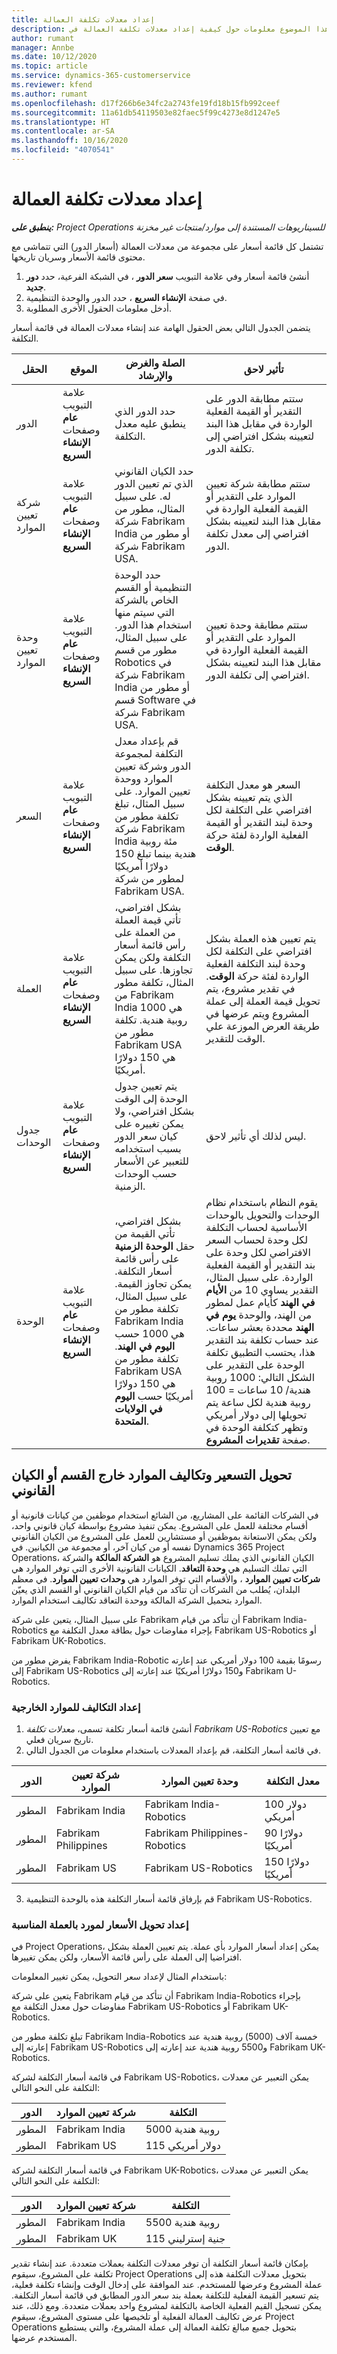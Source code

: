 ```yaml
---
title: إعداد معدلات تكلفة العمالة
description: يقدم هذا الموضوع معلومات حول كيفية إعداد معدلات تكلفة العمالة في Project Operations.
author: rumant
manager: Annbe
ms.date: 10/12/2020
ms.topic: article
ms.service: dynamics-365-customerservice
ms.reviewer: kfend
ms.author: rumant
ms.openlocfilehash: d17f266b6e34fc2a2743fe19fd18b15fb992ceef
ms.sourcegitcommit: 11a61db54119503e82faec5f99c4273e8d1247e5
ms.translationtype: HT
ms.contentlocale: ar-SA
ms.lasthandoff: 10/16/2020
ms.locfileid: "4070541"
---
```

# <a name="set-up-labor-cost-rates"></a>إعداد معدلات تكلفة العمالة

_**ينطبق على:** Project Operations للسيناريوهات المستندة إلى موارد/منتجات غير مخزنة‬_


تشتمل كل قائمة أسعار على مجموعة من معدلات العمالة (أسعار الدور) التي تتماشى مع محتوى قائمة الأسعار وسريان تاريخها.‬

1. أنشئ قائمة أسعار وفي علامة التبويب **سعر الدور** ، في الشبكة الفرعية، حدد **دور جديد**.
2. في صفحة **الإنشاء السريع** ، حدد الدور والوحدة التنظيمية.
3. أدخل معلومات الحقول الأخرى المطلوبة.

يتضمن الجدول التالي بعض الحقول الهامة عند إنشاء معدلات العمالة في قائمة أسعار التكلفة.

| الحقل | الموقع | الصلة والغرض والإرشاد | تأثير لاحق |
| --- | --- | --- | --- |
| الدور | علامة التبويب **عام** وصفحات **الإنشاء السريع** | حدد الدور الذي ينطبق عليه معدل التكلفة. | ستتم مطابقة الدور على التقدير أو القيمة الفعلية الواردة في مقابل هذا البند لتعيينه بشكل افتراضي إلى تكلفة الدور. |
| شركة تعيين الموارد‬ | علامة التبويب **عام** وصفحات **الإنشاء السريع** | حدد الكيان القانوني الذي تم تعيين الدور له. على سبيل المثال، مطور من شركة Fabrikam India أو مطور من شركة Fabrikam USA. | ستتم مطابقة شركة تعيين الموارد على التقدير أو القيمة الفعلية الواردة في مقابل هذا البند لتعيينه بشكل افتراضي إلى معدل تكلفة الدور. |
| وحدة تعيين الموارد | علامة التبويب **عام** وصفحات **الإنشاء السريع** | حدد الوحدة التنظيمية أو القسم الخاص بالشركة التي سيتم منها استخدام هذا الدور. على سبيل المثال، مطور من قسم Robotics في شركة Fabrikam India أو مطور من قسم Software في شركة Fabrikam USA. | ستتم مطابقة وحدة تعيين الموارد على التقدير أو القيمة الفعلية الواردة في مقابل هذا البند لتعيينه بشكل افتراضي إلى تكلفة الدور. |
| السعر | علامة التبويب **عام** وصفحات **الإنشاء السريع** | قم بإعداد معدل التكلفة لمجموعة الدور وشركة تعيين الموارد ووحدة تعيين الموارد. على سبيل المثال، تبلغ تكلفة مطور من شركة Fabrikam India مئة روبية هندية بينما تبلغ 150 دولارًا أمريكيًا لمطور من شركة Fabrikam USA. | السعر هو معدل التكلفة الذي يتم تعيينه بشكل افتراضي على التكلفة لكل وحدة لبند التقدير أو القيمة الفعلية الواردة لفئة حركة **الوقت**. |
| ‏‏العملة | علامة التبويب **عام** وصفحات **الإنشاء السريع** | بشكل افتراضي، تأتي قيمة العملة من العملة على رأس قائمة أسعار التكلفة ولكن يمكن تجاوزها. على سبيل المثال، تكلفة مطور من Fabrikam India هي 1000 روبية هندية. تكلفة مطور من Fabrikam USA هي 150 دولارًا أمريكيًا. | يتم تعيين هذه العملة بشكل افتراضي على التكلفة لكل وحدة لبند التكلفة الفعلية الواردة لفئة حركة **الوقت**. في تقدير مشروع، يتم تحويل قيمة العملة إلى عملة المشروع ويتم عرضها في طريقة العرض الموزعة علي الوقت للتقدير. |
| جدول الوحدات | علامة التبويب **عام** وصفحات **الإنشاء السريع** | يتم تعيين جدول الوحدة إلى الوقت بشكل افتراضي، ولا يمكن تغييره على كيان سعر الدور بسبب استخدامه للتعبير عن الأسعار حسب الوحدات الزمنية. | ليس لذلك أي تأثير لاحق. |
| الوحدة | علامة التبويب **عام** وصفحات **الإنشاء السريع** | بشكل افتراضي، تأتي القيمة من حقل **الوحدة الزمنية** على رأس قائمة أسعار التكلفة. يمكن تجاوز القيمة. على سبيل المثال، تكلفة مطور من Fabrikam India هي 1000 حسب **اليوم في الهند**. تكلفة مطور من Fabrikam USA هي 150 دولارًا أمريكيًا حسب **اليوم في الولايات المتحدة**. | يقوم النظام باستخدام نظام الوحدات والتحويل بالوحدات الأساسية لحساب التكلفة لكل وحدة لحساب السعر الافتراضي لكل وحدة على بند التقدير أو القيمة الفعلية الواردة. على سبيل المثال، التقدير يساوي 10 من **الأيام في الهند** كأيام عمل لمطور من الهند، والوحدة **يوم في الهند** محددة بعشر ساعات. عند حساب تكلفة بند التقدير هذا، يحتسب التطبيق تكلفة الوحدة على التقدير على الشكل التالي: 1000 روبية هندية/ 10 ساعات = 100 روبية هندية لكل ساعة يتم تحويلها إلى دولار أمريكي وتظهر كتكلفة الوحدة في صفحة **تقديرات المشروع**. |

## <a name="transfer-pricing-and-costs-for-resources-outside-of-your-division-or-legal-entity"></a>تحويل التسعير وتكاليف الموارد خارج القسم أو الكيان القانوني

في الشركات القائمة على المشاريع، من الشائع استخدام موظفين من كيانات قانونية أو أقسام مختلفة للعمل على المشروع. يمكن تنفيذ مشروع بواسطة كيان قانوني واحد، ولكن يمكن الاستعانة بموظفين أو مستشارين للعمل على المشروع من الكيان القانوني نفسه أو من كيان آخر، أو مجموعة من الكيانين. في Dynamics 365 Project Operations، الكيان القانوني الذي يملك تسليم المشروع هو **الشركة المالكة** والشركة التي تملك التسليم هي **وحدة التعاقد**. الكيانات القانونية الأخرى التي توفر الموارد هي **شركات تعيين الموارد** ، والأقسام التي توفر الموارد هي **وحدات تعيين الموارد**. في معظم البلدان، يُطلب من الشركات أن تتأكد من قيام الكيان القانوني أو القسم الذي يعيّن الموارد بتحميل الشركة المالكة ووحدة التعاقد تكاليف استخدام الموارد.

على سبيل المثال، يتعين على شركة Fabrikam أن تتأكد من قيام Fabrikam India-Robotics بإجراء مفاوضات حول بطاقة معدل التكلفة مع Fabrikam US-Robotics أو Fabrikam UK-Robotics.

يفرض مطور من Fabrikam India-Robotic رسومًا بقيمة 100 دولار أمريكي عند إعارته إلى Fabrikam US-Robotics و150 دولارًا أمريكيًا عند إعارته إلى Fabrikam U-Robotics.

### <a name="set-up-costs-for-outside-resources"></a>إعداد التكاليف للموارد الخارجية

1. أنشئ قائمة أسعار تكلفة تسمى، *معدلات تكلفة Fabrikam US-Robotics* مع تعيين تاريخ سريان فعلي.
2. في قائمة أسعار التكلفة، قم بإعداد المعدلات باستخدام معلومات من الجدول التالي. 

| الدور | شركة تعيين الموارد‬ | وحدة تعيين الموارد | معدل التكلفة |
| --- | --- | --- | --- |
| المطور | Fabrikam India | Fabrikam India-Robotics | 100 دولار أمريكي |
| المطور | Fabrikam Philippines | Fabrikam Philippines-Robotics | 90 دولارًا أمريكيًا |
| المطور | Fabrikam US | Fabrikam US-Robotics | 150 دولارًا أمريكيًا |

3. قم بإرفاق قائمة أسعار التكلفة هذه بالوحدة التنظيمية Fabrikam US-Robotics.

### <a name="set-up-transfer-pricing-for-a-resource-in-the-appropriate-currency"></a>إعداد تحويل الأسعار لمورد بالعملة المناسبة 

في Project Operations، يمكن إعداد أسعار الموارد بأي عملة. يتم تعيين العملة بشكل افتراضيا إلى العملة على رأس قائمة الأسعار، ولكن يمكن تغييرها.

باستخدام المثال لإعداد سعر التحويل، يمكن تغيير المعلومات:

يتعين على شركة Fabrikam أن تتأكد من قيام Fabrikam India-Robotics بإجراء مفاوضات حول معدل التكلفة مع Fabrikam US-Robotics أو Fabrikam UK-Robotics.‬

تبلغ تكلفة مطور من Fabrikam India-Robotics ‏خمسة آلاف (5000) روبية هندية عند إعارته إلى Fabrikam US-Robotics و5500 روبية هندية عند إعارته إلى Fabrikam UK-Robotics.

في قائمة أسعار التكلفة لشركة Fabrikam US-Robotics، يمكن التعبير عن معدلات التكلفة على النحو التالي:

| الدور | شركة تعيين الموارد‬ | التكلفة |
| --- | --- | --- |
| المطور | Fabrikam India | 5000 روبية هندية |
| المطور | Fabrikam US | 115 دولار أمريكي |

في قائمة أسعار التكلفة لشركة Fabrikam UK-Robotics، يمكن التعبير عن معدلات التكلفة على النحو التالي:

| الدور | شركة تعيين الموارد‬ | التكلفة |
| --- | --- | --- |
| المطور | Fabrikam India | 5500 روبية هندية |
| المطور | Fabrikam UK | 115 جنية إسترليني |

بإمكان قائمة أسعار التكلفة أن توفر معدلات التكلفة بعملات متعددة. عند إنشاء تقدير تكلفة على المشروع، سيقوم Project Operations بتحويل معدلات التكلفة هذه إلى عملة المشروع وعرضها للمستخدم. عند الموافقة على إدخال الوقت وإنشاء تكلفة فعلية، يتم تسعير القيمة الفعلية للتكلفة بعملة بند سعر الدور المطابق في قائمة أسعار التكلفة. يمكن تسجيل القيم الفعلية الخاصة بالتكلفة لمشروع واحد بعملات متعددة. ومع ذلك، عند عرض تكاليف العمالة الفعلية أو تلخيصها على مستوى المشروع، سيقوم Project Operations بتحويل جميع مبالغ تكلفة العمالة إلى عملة المشروع، والتي يستطيع المستخدم عرضها.
